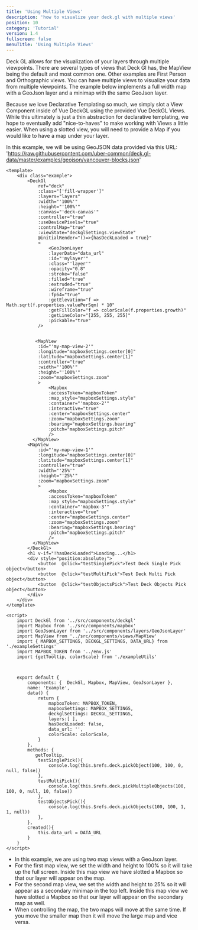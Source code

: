 ```yaml
---
title: 'Using Multiple Views'
description: 'how to visualize your deck.gl with multiple views'
position: 10
category: 'Tutorial'
version: 1.4
fullscreen: false
menuTitle: 'Using Multiple Views'
---
```


Deck GL allows for the visualization of your layers through multiple viewpoints. There are several types of views that Deck Gl has, the MapView being the default and most common one. Other examples are First Person and Orthographic views. You can have multiple views to visualize your data from multiple viewpoints. The example below implements a full width map with a GeoJson layer and a minimap with the same GeoJson layer. 




Because we love Declarative Templating so much, we simply slot a View Component inside of Vue DeckGL using the provided Vue DeckGL Views. While this ultimately is just a thin abstraction for declarative templating, we hope to eventually add "nice-to-haves" to make working with Views a little easier. When using a slotted view, you will need to provide a Map if you would like to have a map under your layer.


In this example, we will be using GeoJSON data provided via this URL: 'https://raw.githubusercontent.com/uber-common/deck.gl-data/master/examples/geojson/vancouver-blocks.json'

```
<template>
    <div class="example">
        <DeckGl 
            ref="deck"
            :class="['fill-wrapper']"
            :layers="layers"
            :width="'100%'"
            :height="'100%'"
            :canvas="'deck-canvas'"
            :controller="true"
            :useDevicePixels="true"
            :controlMap="true"
            :viewState="deckglSettings.viewState"
            @initialRender="()=>{hasDeckLoaded = true}"
            >
                <GeoJsonLayer 
                :layerData="data_url"             
                :id="'mylayer'"
                :class="'layer'"
                :opacity="0.8"
                :stroke="false"
                :filled="true"
                :extruded="true"
                :wireframe="true"
                :fp64="true"
                :getElevation="f => Math.sqrt(f.properties.valuePerSqm) * 10"
                :getFillColor="f => colorScale(f.properties.growth)"
                :getLineColor="[255, 255, 255]"
                :pickable="true"
            /> 

            
           <MapView
            :id="'my-map-view-2'"
            :longitude="mapboxSettings.center[0]"
            :latitude="mapboxSettings.center[1]"
            :controller="true"
            :width="'100%'"
            :height="'100%'"
            :zoom="mapboxSettings.zoom"
            >
                <Mapbox
                :accessToken="mapboxToken"
                :map_style="mapboxSettings.style"
                :container="'mapbox-2'"
                :interactive="true"
                :center="mapboxSettings.center"
                :zoom="mapboxSettings.zoom"
                :bearing="mapboxSettings.bearing"
                :pitch="mapboxSettings.pitch"
                />
          </MapView>
        <MapView
            :id="'my-map-view-1'"
            :longitude="mapboxSettings.center[0]"
            :latitude="mapboxSettings.center[1]"
            :controller="true"
            :width="'25%'"
            :height="'25%'"
            :zoom="mapboxSettings.zoom"
            >
                <Mapbox
                :accessToken="mapboxToken"
                :map_style="mapboxSettings.style"
                :container="'mapbox-3'"
                :interactive="true"
                :center="mapboxSettings.center"
                :zoom="mapboxSettings.zoom"
                :bearing="mapboxSettings.bearing"
                :pitch="mapboxSettings.pitch"
                />
          </MapView>
        </DeckGl>
        <h1 v-if="!hasDeckLoaded">Loading...</h1>
        <div style="position:absolute;">
            <button  @click="testSinglePick">Test Deck Single Pick object</button>
            <button  @click="testMultiPick">Test Deck Multi Pick object</button>
            <button  @click="testObjectsPick">Test Deck Objects Pick object</button>
        </div>
    </div>
</template>

<script>
    import DeckGl from '../src/components/deckgl'
    import Mapbox from '../src/components/mapbox'
    import GeoJsonLayer from '../src/components/layers/GeoJsonLayer'
    import MapView from '../src/components/views/MapView'
    import { MAPBOX_SETTINGS, DECKGL_SETTINGS, DATA_URL} from './exampleSettings'
    import MAPBOX_TOKEN from '../env.js'
    import {getTooltip, colorScale} from './exampleUtils'



    export default {
        components: {  DeckGl, Mapbox, MapView, GeoJsonLayer },
        name: 'Example',
        data() {
            return {
                mapboxToken: MAPBOX_TOKEN,
                mapboxSettings: MAPBOX_SETTINGS,
                deckglSettings: DECKGL_SETTINGS,
                layers:[ ],
                hasDeckLoaded: false,
                data_url: '',
                colorScale: colorScale,
            }
        },
        methods: {
           getTooltip,
            testSinglePick(){
                console.log(this.$refs.deck.pickObject(100, 100, 0, null, false))
            },
            testMultiPick(){
                console.log(this.$refs.deck.pickMultipleObjects(100, 100, 0, null, 10, false))
            },
            testObjectsPick(){
                console.log(this.$refs.deck.pickObjects(100, 100, 1, 1, null))
            },
        },
        created(){            
            this.data_url = DATA_URL
        }
    }
</script>
```
- In this example, we are using two map views with a GeoJson layer. 
- For the first map view, we set the width and height to 100% so it will take up the full screen. Inside this map view we have slotted a Mapbox so that our layer will appear on the map. 
- For the second map view, we set the width and height to 25% so it will appear as a secondary minimap in the top left. Inside this map view we have slotted a Mapbox so that our layer will appear on the secondary map as well. 
- When controlling the map, the two maps will move at the same time. If you move the smaller map then it will move the large map and vice versa.